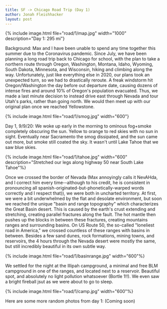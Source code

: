 ```yaml
---
title: SF -> Chicago Road Trip (Day 1)
author: Jonah Fleishhacker
layout: post
---
```


{% include image.html file="road/1/map.jpg" width="1000" description="Day 1: 295 mi"}

Background: Max and I have been unable to spend any time together this summer due to the Coronavirus pandemic. Since July, we have been planning a long road trip back to Chicago for school, with the plan to take a northern route through Oregon, Washington, Montana, Idaho, Wyoming, South Dakota, Minnesota, and Wisconsin, hiking and climbing along the way. Unfortunately, just like everything else in 2020, our plans took an unexpected turn, so we had to drastically reroute. A freak windstorm hit Oregon/Washington the day before out departure date, causing dozens of intense fires and around 10% of Oregon's population evacuated. Thus, we made a last minute decision to instead drive east through Nevada and tour Utah's parks, rather than going north. We would then meet up with our original plan once we reached Yellowstone.

{% include image.html file="road/1/smog.jpg" width="600"}

Day 1, 9/9/20: We woke up early in the morning to ominous fog+smoke completely obscuring the sun. Yellow to orange to red skies with no sun in sight. Eventually near Sacramento the smog dissipated, and the sun came out more, but smoke still coated the sky. It wasn't until Lake Tahoe that we saw blue skies.

{% include image.html file="road/1/tahoe.jpg" width="600" description="Stretched our legs along highway 50 near South Lake Tahoe"%}

Once we crossed the border of Nevada (Max annoyingly calls it NevAHda, and I correct him every time--although to his credit, he is consistent in pronouncing all spanish-originated-but-phonetically-warped words correctly and I respect that)), we were both in uncharted territory. At first, we were a bit underwhelmed by the flat and desolate environment, but soon we reached the unique "basin and range topography" which characterizes the Great Basin desert. This is caused by the earth's crust extending and stretching, creating parallel fractures along the fault. The hot mantle then pushes up the blocks in between these fractures, creating mountains ranges and surrounding basins. On US Route 50, the so-called "loneliest road in America," we crossed countless of these ranges with basins in between. Besides a few sand dunes, rock formations, mining towns, and reservoirs, the 4 hours through the Nevada desert were mostly the same, but still incredibly beautiful in its own subtle way. 

{% include image.html file="road/1/basinrange.jpg" width="600"%}

We settled for the night at the Illipah campground, a minimal and free BLM campground in one of the ranges, and located next to a reservoir. Beautiful spot, and absolutely no light pollution whatsoever (Bortle 1!!). We even saw a bright fireball jsut as we were about to go to sleep.

{% include image.html file="road/1/camp.jpg" width="600"%}

Here are some more random photos from day 1: (Coming soon)
